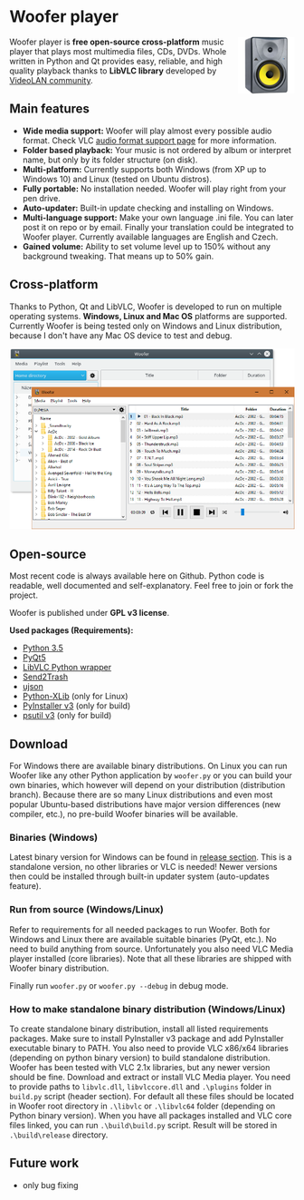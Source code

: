 # Woofer player

<img height="100px" align="right" src="icons/app_icon.png">Woofer player is **free open-source cross-platform** music player that plays most multimedia files, CDs, DVDs. Whole written in Python and Qt provides easy, reliable, and high quality playback thanks to **LibVLC library** developed by [VideoLAN community](http://www.videolan.org/vlc/libvlc.html "").

## Main features

- **Wide media support:** Woofer will play almost every possible audio format. Check VLC [audio format support page](http://www.videolan.org/vlc/features.php?cat=audio "") for more information.
- **Folder based playback:** Your music is not ordered by album or interpret name, but only by its folder structure (on disk).
- **Multi-platform:** Currently supports both Windows (from XP up to Windows 10) and Linux (tested on Ubuntu distros).
- **Fully portable:** No installation needed. Woofer will play right from your pen drive.
- **Auto-updater:** Built-in update checking and installing on Windows.
- **Multi-language support:** Make your own language .ini file. You can later post it on repo or by email. Finally your translation could be integrated to Woofer player. Currently available languages are English and Czech.
- **Gained volume:** Ability to set volume level up to 150% without any background tweaking. That means up to 50% gain.

## Cross-platform

Thanks to Python, Qt and LibVLC, Woofer is developed to run on multiple operating systems. **Windows, Linux and Mac OS** platforms are supported. Currently Woofer is being tested only on Windows and Linux distribution, because I don't have any Mac OS device to test and debug.

<div align="center"><img style="max-width:100p;height:auto;" src="doc/img/woofer-mp.png"></div>

## Open-source

Most recent code is always available here on Github. Python code is readable, well documented and self-explanatory. Feel free to join or fork the project.

Woofer is published under **GPL v3 license**.

**Used packages (Requirements):**

- [Python 3.5](https://www.python.org/downloads/)
- [PyQt5](http://www.riverbankcomputing.co.uk/software/pyqt/download)
- [LibVLC Python wrapper](https://wiki.videolan.org/Python_bindings/)
- [Send2Trash](https://pypi.python.org/pypi/Send2Trash)
- [ujson](https://pypi.python.org/pypi/ujson)
- [Python-XLib](http://python-xlib.sourceforge.net/) (only for Linux)
- [PyInstaller v3](https://github.com/pyinstaller/pyinstaller/wiki) (only for build)
- [psutil v3](https://pypi.python.org/pypi?:action=display&name=psutil) (only for build)


## Download

For Windows there are available binary distributions. On Linux you can run Woofer like any other Python application by `woofer.py` or you can build your own binaries, which however will depend on your distribution (distribution branch). Because there are so many Linux distributions and even most popular Ubuntu-based distributions have major version differences (new compiler, etc.), no pre-build Woofer binaries will be available.

### Binaries (Windows)

Latest binary version for Windows can be found in [release section](https://github.com/m1lhaus/woofer/releases). This is a standalone version, no other libraries or VLC is needed! Newer versions then could be installed through built-in updater system (auto-updates feature).

### Run from source (Windows/Linux)

Refer to requirements for all needed packages to run Woofer. Both for Windows and Linux there are available suitable binaries (PyQt, etc.). No need to build anything from source. Unfortunately you also need VLC Media player installed (core libraries). Note that all these libraries are shipped with Woofer binary distribution.

Finally run `woofer.py` or `woofer.py --debug` in debug mode.

### How to make standalone binary distribution (Windows/Linux)

To create standalone binary distribution, install all listed requirements packages. Make sure to install PyInstaller v3 package and add PyInstaller executable binary to PATH. You also need to provide VLC x86/x64 libraries (depending on python binary version) to build standalone distribution. Woofer has been tested with VLC 2.1x libraries, but any newer version should be fine. Download and extract or install VLC Media player. You need to provide paths to `libvlc.dll`, `libvlccore.dll` and `.\plugins` folder in `build.py` script (header section). For default all these files should be located in Woofer root directory in `.\libvlc` or `.\libvlc64` folder (depending on Python binary version). When you have all packages installed and VLC core files linked, you can run `.\build\build.py` script. Result will be stored in `.\build\release` directory.

## Future work

- only bug fixing
